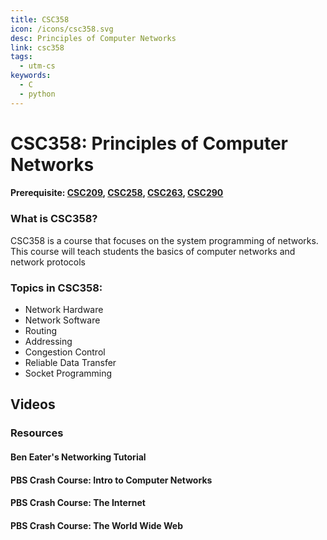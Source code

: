 ```yaml
---
title: CSC358
icon: /icons/csc358.svg
desc: Principles of Computer Networks
link: csc358
tags:
  - utm-cs
keywords:
  - C
  - python
---
```


# CSC358: Principles of Computer Networks

#### Prerequisite: [CSC209](./csc209), [CSC258](./csc258), [CSC263](./csc263), [CSC290](./csc290)

<grid-1-x-2 title="Winter 2020 Class Website" img-src="https://i.imgur.com/EqSFE9J.png" link="https://mcs.utm.utoronto.ca/~358/" desc="All credits to Larry Zhang and Michael Liut" button="Check it out!"></grid-1-x-2>

<ExamText class-code="CSC358"></ExamText>

### What is CSC358?

CSC358 is a course that focuses on the system programming of networks. This
course will teach students the basics of computer networks and network protocols

### Topics in CSC358:

- Network Hardware
- Network Software
- Routing
- Addressing
- Congestion Control
- Reliable Data Transfer
- Socket Programming

## Videos

### Resources

#### Ben Eater's Networking Tutorial

<VideoContainer vid-src="https://www.youtube.com/embed/videoseries?list=PLowKtXNTBypH19whXTVoG3oKSuOcw_XeW"></VideoContainer>

#### PBS Crash Course: Intro to Computer Networks

<VideoContainer vid-src="https://www.youtube.com/embed/3QhU9jd03a0"></VideoContainer>

#### PBS Crash Course: The Internet

<VideoContainer vid-src="https://www.youtube.com/embed/AEaKrq3SpW8"></VideoContainer>

#### PBS Crash Course: The World Wide Web

<VideoContainer vid-src="https://www.youtube.com/embed/guvsH5OFizE"></VideoContainer>
